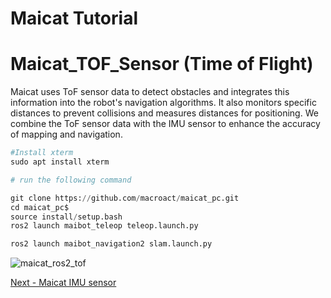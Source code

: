 # Maicat Tutorial

# Maicat_TOF_Sensor (Time of Flight)

Maicat uses ToF sensor data to detect obstacles and integrates this information into the robot's navigation algorithms. It also monitors specific distances to prevent collisions and measures distances for positioning. We combine the ToF sensor data with the IMU sensor to enhance the accuracy of mapping and navigation.

```python
#Install xterm
sudo apt install xterm
```

```python
# run the following command

git clone https://github.com/macroact/maicat_pc.git
cd maicat_pc$
source install/setup.bash
ros2 launch maibot_teleop teleop.launch.py
```

```python
ros2 launch maibot_navigation2 slam.launch.py 
```

![maicat_ros2_tof](https://github.com/user-attachments/assets/be6020f4-3b16-4b80-ba11-fe5dc4d2cc0c)


[Next - Maicat IMU sensor](../06_maicat_imu_sensor/README.md)

